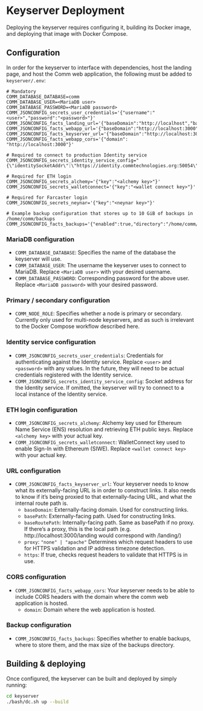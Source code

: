 # Keyserver Deployment

Deploying the keyserver requires configuring it, building its Docker image, and deploying that image with Docker Compose.

## Configuration

In order for the keyserver to interface with dependencies, host the landing page, and host the Comm web application, the following must be added to `keyserver/.env`:

```
# Mandatory
COMM_DATABASE_DATABASE=comm
COMM_DATABASE_USER=<MariaDB user>
COMM_DATABASE_PASSWORD=<MariaDB password>
COMM_JSONCONFIG_secrets_user_credentials='{"username":"<user>","password":"<password>"}'
COMM_JSONCONFIG_facts_landing_url='{"baseDomain":"http://localhost","basePath":"/commlanding/","baseRoutePath":"/commlanding/","https":false}'
COMM_JSONCONFIG_facts_webapp_url='{"baseDomain":"http://localhost:3000","basePath":"/webapp/","https":false,"baseRoutePath":"/webapp/","proxy":"none"}'
COMM_JSONCONFIG_facts_keyserver_url='{"baseDomain":"http://localhost:3000","basePath":"/keyserver/","baseRoutePath":"/keyserver/","https":false,"proxy":"none"}'
COMM_JSONCONFIG_facts_webapp_cors='{"domain": "http://localhost:3000"}'

# Required to connect to production Identity service
COMM_JSONCONFIG_secrets_identity_service_config="{\"identitySocketAddr\":\"https://identity.commtechnologies.org:50054\"}"

# Required for ETH login
COMM_JSONCONFIG_secrets_alchemy='{"key":"<alchemy key>"}'
COMM_JSONCONFIG_secrets_walletconnect='{"key":"<wallet connect key>"}'

# Required for Farcaster login
COMM_JSONCONFIG_secrets_neynar='{"key":"<neynar key>"}'

# Example backup configuration that stores up to 10 GiB of backups in /home/comm/backups
COMM_JSONCONFIG_facts_backups='{"enabled":true,"directory":"/home/comm/backups","maxDirSizeMiB":10240}'
```

### MariaDB configuration

- `COMM_DATABASE_DATABASE`: Specifies the name of the database the keyserver will use.
- `COMM_DATABASE_USER`: The username the keyserver uses to connect to MariaDB. Replace `<MariaDB user>` with your desired username.
- `COMM_DATABASE_PASSWORD`: Corresponding password for the above user. Replace `<MariaDB password>` with your desired password.

### Primary / secondary configuration

- `COMM_NODE_ROLE`: Specifies whether a node is primary or secondary. Currently only used for multi-node keyservers, and as such is irrelevant to the Docker Compose workflow described here.

### Identity service configuration

- `COMM_JSONCONFIG_secrets_user_credentials`: Credentials for authenticating against the Identity service. Replace `<user>` and `<password>` with any values. In the future, they will need to be actual credentials registered with the Identity service.
- `COMM_JSONCONFIG_secrets_identity_service_config`: Socket address for the Identity service. If omitted, the keyserver will try to connect to a local instance of the Identity service.

### ETH login configuration

- `COMM_JSONCONFIG_secrets_alchemy`: Alchemy key used for Ethereum Name Service (ENS) resolution and retrieving ETH public keys. Replace `<alchemy key>` with your actual key.
- `COMM_JSONCONFIG_secrets_walletconnect`: WalletConnect key used to enable Sign-In with Ethereum (SIWE). Replace `<wallet connect key>` with your actual key.

### URL configuration

- `COMM_JSONCONFIG_facts_keyserver_url`: Your keyserver needs to know what its externally-facing URL is in order to construct links. It also needs to know if it’s being proxied to that externally-facing URL, and what the internal route path is.
  - `baseDomain`: Externally-facing domain. Used for constructing links.
  - `basePath`: Externally-facing path. Used for constructing links.
  - `baseRoutePath`: Internally-facing path. Same as basePath if no proxy. If there’s a proxy, this is the local path (e.g. http://localhost:3000/landing would correspond with /landing/)
  - `proxy`: `"none" | "apache"` Determines which request headers to use for HTTPS validation and IP address timezone detection.
  - `https`: If true, checks request headers to validate that HTTPS is in use.

### CORS configuration

- `COMM_JSONCONFIG_facts_webapp_cors`: Your keyserver needs to be able to include CORS headers with the domain where the comm web application is hosted.
  - `domain`: Domain where the web application is hosted.

### Backup configuration

- `COMM_JSONCONFIG_facts_backups`: Specifies whether to enable backups, where to store them, and the max size of the backups directory.

## Building & deploying

Once configured, the keyserver can be built and deployed by simply running:

```bash
cd keyserver
./bash/dc.sh up --build
```
